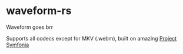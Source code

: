 # waveform-rs

Waveform goes brr

Supports all codecs except for MKV (.webm), built on amazing [Project Symfonia](https://docs.rs/symphonia/latest/symphonia/)
